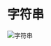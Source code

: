 # 字符串
![字符串](https://raw.githubusercontent.com/woaielf/woaielf.github.io/master/_posts/media/15233609547427/6.png)